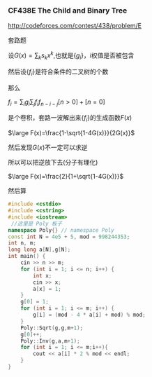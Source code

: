 ### CF438E The Child and Binary Tree

http://codeforces.com/contest/438/problem/E

套路题

设$G(x)=\sum_ks_kx^k$,也就是$\{g_i\}$，$i$权值是否被包含

然后设$\{f_i\}$是符合条件的二叉树的个数

那么

$f_i=\sum_i g_i\sum_j f_if_{n-i-j}[n>0]+[n=0]$

是个卷积，套路一波解出来$\{f_i\}$的生成函数$F(x)$

$\large F(x)=\frac{1-\sqrt{1-4G(x)}}{2G(x)}$

然后发现$G(x)$不一定可以求逆

所以可以把逆放下去(分子有理化)

$\large F(x)=\frac{2}{1+\sqrt{1-4G(x)}}$

然后算

```cpp
#include <cstdio>
#include <cstring>
#include <iostream>
 //这里是 Poly 板子
namespace Poly{} // namespace Poly
const int N = 4e5 + 5, mod = 998244353;
int n, m;
long long a[N],g[N];
int main() {
    cin >> n >> m;
    for (int i = 1; i <= n; i++) {
        int x;
        cin >> x;
        a[x] = 1;
    }
    g[0] = 1;
    for (int i = 1; i <= m; i++) {
        g[i] = (mod - 4 * a[i] + mod) % mod;
    }
    Poly::Sqrt(g,g,m+1);
    g[0]++;
    Poly::Inv(g,a,m+1);
    for (int i = 1; i <= m;i++){
        cout << a[i] * 2 % mod << endl;
    }
}
```

